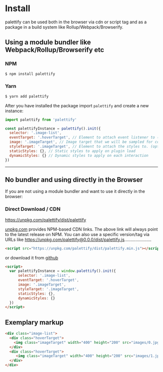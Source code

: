 # Install
palettify can be used both in the browser via cdn or script tag and as a package in a build system like Rollup/Webpack/Browserify.

## Using a module bundler like Webpack/Rollup/Browserify etc

### NPM
```bash
$ npm install palettify
```
### Yarn
```bash
$ yarn add palettify
```

After you have installed the package import `palettify` and create a new instance:

```js
import palettify from 'palettify'

const palettifyInstance = palettify().init({
  selector: '.image-list',
  eventTarget: '.hoverTarget', // Element to attach event listener to (mouseenter bt default).
  image: '.imageTarget', // Image target that we will be sampled for colors.
  styleTarget: '.imageTarget', // Element to attach the styles to. (optional) Defaults to image.
  staticStyles: {}, // Static styles to apply on plugin load
  dynamicStyles: {} // Dynamic styles to apply on each interaction
})
```
___
## No bundler and using directly in the Browser

If you are not using a module bundler and want to use it directly in the browser:

### Direct Download / CDN

https://unpkg.com/palettify/dist/palettify

[unpkg.com](https://unpkg.com) provides NPM-based CDN links. The above link will always point to the latest release on NPM. You can also use a specific version/tag via URLs like https://unpkg.com/palettify@0.0.0/dist/palettify.js......................

```html
<script src="https://unpkg.com/palettify/dist/palettify.min.js"></script>
```

or download it from [github](https://github.com/dobromir-hristov/palettify.git)

```html
<script>
  var palettifyInstance = window.palettify().init({
      selector: '.image-list',
      eventTarget: '.hoverTarget', 
      image: '.imageTarget', 
      styleTarget: '.imageTarget',
      staticStyles: {}, 
      dynamicStyles: {} 
  })
</script>

```
## Exemplary markup
```html
<div class="image-list">
  <div class="hoverTarget">
    <img class="imageTarget" width="400" height="200" src="images/0.jpg">
  </div>
  <div class="hoverTarget">
     <img class="imageTarget" width="400" height="200" src="images/1.jpg">
  </div>
</div>
```
